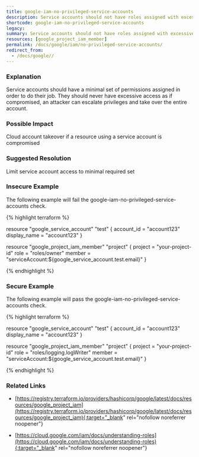 ```yaml
---
title: google-iam-no-privileged-service-accounts
description: Service accounts should not have roles assigned with excessive privileges
shortcode: google-iam-no-privileged-service-accounts
legacy: 
summary: Service accounts should not have roles assigned with excessive privileges 
resources: [google_project_iam_member] 
permalink: /docs/google/iam/no-privileged-service-accounts/
redirect_from: 
  - /docs/google//
---
```


### Explanation

Service accounts should have a minimal set of permissions assigned in order to do their job. They should never have excessive access as if compromised, an attacker can escalate privileges and take over the entire account.

### Possible Impact
Cloud account takeover if a resource using a service account is compromised

### Suggested Resolution
Limit service account access to minimal required set


### Insecure Example

The following example will fail the google-iam-no-privileged-service-accounts check.

{% highlight terraform %}

resource "google_service_account" "test" {
  account_id   = "account123"
  display_name = "account123"
}

resource "google_project_iam_member" "project" {
	project = "your-project-id"
	role    = "roles/owner"
	member  = "serviceAccount:${google_service_account.test.email}"
}
			
{% endhighlight %}



### Secure Example

The following example will pass the google-iam-no-privileged-service-accounts check.

{% highlight terraform %}

resource "google_service_account" "test" {
	account_id   = "account123"
	display_name = "account123"
}

resource "google_project_iam_member" "project" {
	project = "your-project-id"
	role    = "roles/logging.logWriter"
	member  = "serviceAccount:${google_service_account.test.email}"
}
			
{% endhighlight %}



### Related Links


- [https://registry.terraform.io/providers/hashicorp/google/latest/docs/resources/google_project_iam](https://registry.terraform.io/providers/hashicorp/google/latest/docs/resources/google_project_iam){:target="_blank" rel="nofollow noreferrer noopener"}

- [https://cloud.google.com/iam/docs/understanding-roles](https://cloud.google.com/iam/docs/understanding-roles){:target="_blank" rel="nofollow noreferrer noopener"}


